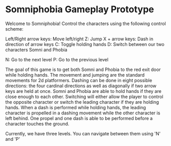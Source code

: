 # Somniphobia Gameplay Prototype

Welcome to Somniphobia! Control the characters using the following control scheme:

Left/Right arrow keys: Move left/right
Z: Jump
X + arrow keys: Dash in direction of arrow keys
C: Toggle holding hands
D: Switch between our two characters Somni and Phobia

N: Go to the next level
P: Go to the previous level



The goal of this game is to get both Somni and Phobia to the red exit door while holding hands. The movement and jumping are the standard movements for 2d platformers. Dashing can be done in eight possible directions: the four cardinal directions as well as diagonally if two arrow keys are held at once. Somni and Phobia are able to hold hands if they are close enough to each other. Switching will either allow the player to control the opposite character or switch the leading character if they are holding hands. When a dash is performed while holding hands, the leading character is propelled in a dashing movement while the other character is left behind. One propel and one dash is able to be performed before a character touches the ground.

Currently, we have three levels. You can navigate between them using 'N' and 'P'
